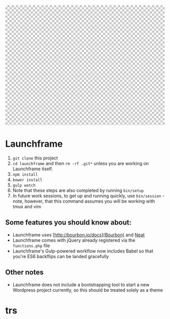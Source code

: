 ![](https://raw.githubusercontent.com/Whiteboard/launchframe/master/screenshot.png)


# Launchframe

1. `git clone` this project
1. `cd launchframe` and then `rm -rf .git*` unless you are working on Launchframe itself.
1. `npm install`
1. `bower install`
1. `gulp watch`
1. Note that these steps are also completed by running `bin/setup`
1. In future work sessions, to get up and running quickly, use `bin/session` - note, however, that this command assumes you will be working with tmux and vim

## Some features you should know about:

- Launchframe uses [http://bourbon.io/docs](Bourbon) and [Neat](http://thoughtbot.github.io/neat-docs/latest)
- Launchframe comes with jQuery already registered via the `functions.php` file
- Launchframe's Gulp-powered workflow now includes Babel so that you're ES6 backflips can be landed gracefully

## Other notes
- Launchframe does not include a bootstrapping tool to start a new Wordpress project currently, so this should be treated solely as a theme
# trs
